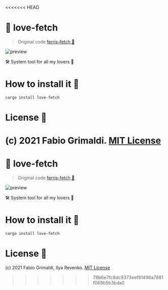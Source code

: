 <<<<<<< HEAD
# 💖 love-fetch
> Original code <a href="https://github.com/irevenko/ferris-fetch/">ferris-fetch 💖</a>

<img src="https://cdn.discordapp.com/attachments/799679376563109938/824963303398834236/unknown.png" alt="preview"></img>
<p>🛠️ System tool for all my lovers 💖</p>


# How to install it 🔨
```cargo install love-fetch``` <br>

# License 📑 
(c) 2021 Fabio Grimaldi. [MIT License](https://tldrlegal.com/license/mit-license)
=======
# 💖 love-fetch
> Original code <a href="https://github.com/irevenko/ferris-fetch/">ferris-fetch 💖</a>

<img src="https://cdn.discordapp.com/attachments/799679376563109938/824963303398834236/unknown.png" alt="preview"></img>
<p>🛠️ System tool for all my lovers 💖</p>


# How to install it 🔨
```cargo install love-fetch``` <br>

# License 📑 
(c) 2021 Fabio Grimaldi, Ilya Revenko. [MIT License](https://tldrlegal.com/license/mit-license)
>>>>>>> 78b6e7fc8dc9373eef91496a7881f069b5b3bda0
